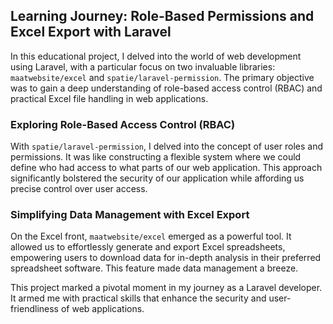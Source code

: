 ## Learning Journey: Role-Based Permissions and Excel Export with Laravel

In this educational project, I delved into the world of web development using Laravel, with a particular focus on two invaluable libraries: `maatwebsite/excel` and `spatie/laravel-permission`. The primary objective was to gain a deep understanding of role-based access control (RBAC) and practical Excel file handling in web applications.

### Exploring Role-Based Access Control (RBAC)

With `spatie/laravel-permission`, I delved into the concept of user roles and permissions. It was like constructing a flexible system where we could define who had access to what parts of our web application. This approach significantly bolstered the security of our application while affording us precise control over user access.

### Simplifying Data Management with Excel Export

On the Excel front, `maatwebsite/excel` emerged as a powerful tool. It allowed us to effortlessly generate and export Excel spreadsheets, empowering users to download data for in-depth analysis in their preferred spreadsheet software. This feature made data management a breeze.

This project marked a pivotal moment in my journey as a Laravel developer. It armed me with practical skills that enhance the security and user-friendliness of web applications.


